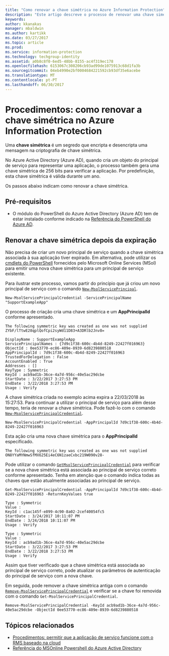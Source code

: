 ```yaml
---
title: "Como renovar a chave simétrica no Azure Information Protection"
description: "Este artigo descreve o processo de renovar uma chave simétrica no Azure Information Protection."
keywords: 
author: kkanakas
manager: mbaldwin
ms.author: kartikk
ms.date: 03/27/2017
ms.topic: article
ms.prod: 
ms.service: information-protection
ms.technology: techgroup-identity
ms.assetid: a0b8c8f0-6ed5-48bb-8155-ac4f319ec178
ms.openlocfilehash: 6153067c308206cb93ad99de1075913c68d1fa3b
ms.sourcegitcommit: 04eb4990e2bf0004684221592cb93df35e6acebe
ms.translationtype: MT
ms.contentlocale: pt-PT
ms.lasthandoff: 06/30/2017
---
```

# <a name="how-to-renew-the-symmetric-key-in-azure-information-protection"></a>Procedimentos: como renovar a chave simétrica no Azure Information Protection

Uma **chave simétrica** é um segredo que encripta e desencripta uma mensagem na criptografia de chave simétrica.  

No Azure Active Directory (Azure AD), quando cria um objeto do principal de serviço para representar uma aplicação, o processo também gera uma chave simétrica de 256 bits para verificar a aplicação. Por predefinição, esta chave simétrica é válida durante um ano. 

Os passos abaixo indicam como renovar a chave simétrica. 

## <a name="prerequisites"></a>Pré-requisitos

* O módulo do PowerShell do Azure Active Directory (Azure AD) tem de estar instalado conforme indicado na [Referência do PowerShell do Azure AD](https://docs.microsoft.com/powershell/msonline/).


## <a name="renewing-the-symmetric-key-after-expiry"></a>Renovar a chave simétrica depois da expiração

Não precisa de criar um novo principal de serviço quando a chave simétrica associada à sua aplicação tiver expirado. Em alternativa, pode utilizar os [cmdlets do PowerShell](https://docs.microsoft.com/powershell/module/msonline) fornecidos pelo Microsoft Online Services (MSol) para emitir uma nova chave simétrica para um principal de serviço existente.

Para ilustrar este processo, vamos partir do princípio que já criou um novo principal de serviço com o comando [`New-MsolServicePrincipal`](https://docs.microsoft.com/powershell/msonline/v1/new-msolserviceprincipalcredential).

```
New-MsolServicePrincipalCredential -ServicePrincipalName "SupportExampleApp"
```

O processo de criação cria uma chave simétrica e um **AppPrincipalId** conforme apresentado.

```
The following symmetric key was created as one was not supplied
ZYbF/lTtwE28qplQofCpi2syWd11D83+A3DRlb2Jnv8=

DisplayName : SupportExampleApp
ServicePrincipalNames : {7d9c1f38-600c-4b4d-8249-22427f016963}
ObjectId : 0ee53770-ec86-409e-8939-6d8239880518
AppPrincipalId : 7d9c1f38-600c-4b4d-8249-22427f016963
TrustedForDelegation : False
AccountEnabled : True
Addresses : []
KeyType : Symmetric
KeyId : acb9ad1b-36ce-4a7d-956c-40e5ac29dcbe
StartDate : 3/22/2017 3:27:53 PM
EndDate : 3/22/2018 3:27:53 PM
Usage : Verify
```

A chave simétrica criada no exemplo acima expira a 22/03/2018 às 15:27:53. Para continuar a utilizar o principal de serviço para além desse tempo, teria de renovar a chave simétrica. Pode fazê-lo com o comando [`New-MsolServicePrincipalCredential`](https://docs.microsoft.com/powershell/msonline/v1/new-msolserviceprincipalcredential). 

```
New-MsolServicePrincipalCredential -AppPrincipalId 7d9c1f38-600c-4b4d-8249-22427f016963
```

Esta ação cria uma nova chave simétrica para o **AppPrincipalId** especificado.

```
The following symmetric key was created as one was not supplied ON8YYaMYNmwSfMX625Ei4eC6N1zaeCxbc219W090v28-
```
Pode utilizar o comando [`GetMsolServicePrincipalCredential`](https://docs.microsoft.com/powershell/msonline/v1/get-msolserviceprincipalcredential) para verificar se a nova chave simétrica está associada ao principal de serviço correto conforme apresentado. Tenha em atenção que o comando indica todas as chaves que estão atualmente associadas ao principal de serviço.

```
Get-MsolServicePrincipalCredential -AppPrincipalId 7d9c1f38-600c-4b4d-8249-22427f016963 -ReturnKeyValues true

Type : Symmetric
Value :
KeyId : c1ac145f-e899-4c90-8a02-2cef40054fc5
StartDate : 3/24/2017 10:11:07 PM
EndDate : 3/24/2018 10:11:07 PM
Usage : Verify

Type : Symmetric
Value :
KeyId : acb9ad1b-36ce-4a7d-956c-40e5ac29dcbe
StartDate : 3/22/2017 3:27:53 PM
EndDate : 3/22/2018 3:27:53 PM
Usage : Verify
```

Assim que tiver verificado que a chave simétrica está associada ao principal de serviço correto, pode atualizar os parâmetros de autenticação do principal de serviço com a nova chave. 

Em seguida, pode remover a chave simétrica antiga com o comando [`Remove-MsolServicePrincipalCredential`](https://docs.microsoft.com/powershell/msonline/v1/remove-msolserviceprincipalcredential) e verificar se a chave foi removida com o comando `Get-MsolServicePrincipalCredential`.

```
Remove-MsolServicePrincipalCredential -KeyId acb9ad1b-36ce-4a7d-956c-40e5ac29dcbe -ObjectId 0ee53770-ec86-409e-8939-6d8239880518
```

## <a name="related-topics"></a>Tópicos relacionados

* [Procedimentos: permitir que a aplicação de serviço funcione com o RMS baseado na cloud](how-to-use-file-api-with-aadrm-cloud.md)
* [Referência do MSOnline Powershell do Azure Active Directory](https://docs.microsoft.com/powershell/msonline/)
